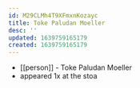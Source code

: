 ```yaml
---
id: M29CLMh4T9XFmxnKozayc
title: Toke Paludan Moeller
desc: ''
updated: 1639759165179
created: 1639759165179
---
```



- [[person]] - Toke Paludan Moeller
- appeared 1x at the stoa
